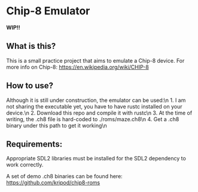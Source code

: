 # Chip-8 Emulator
**WIP!!**
## What is this?

This is a small practice project that aims to emulate a Chip-8 device. For more info on Chip-8: https://en.wikipedia.org/wiki/CHIP-8

## How to use?

Although it is still under construction, the emulator can be used:\n
    1. I am not sharing the executable yet, you have to have rustc installed on your device.\n
    2. Download this repo and compile it with rustc\n
    3. At the time of writing, the .ch8 file is hard-coded to ./roms/maze.ch8\n
    4. Get a .ch8 binary under this path to get it working\n

## Requirements:

Appropriate SDL2 libraries must be installed for the SDL2 dependency to work correctly.

A set of demo .ch8 binaries can be found here: https://github.com/kripod/chip8-roms 